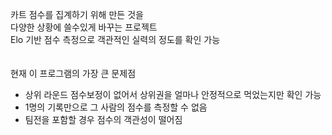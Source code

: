 카트 점수를 집계하기 위해 만든 것을<br>
다양한 상황에 쓸수있게 바꾸는 프로젝트<br>
Elo 기반 점수 측정으로 객관적인 실력의 정도를 확인 가능<br>
<br>
<br>
현재 이 프로그램의 가장 큰 문제점<br>

- 상위 라운드 점수보정이 없어서 상위권을 얼마나 안정적으로 먹었는지만 확인 가능
- 1명의 기록만으로 그 사람의 점수를 측정할 수 없음
- 팀전을 포함할 경우 점수의 객관성이 떨어짐
